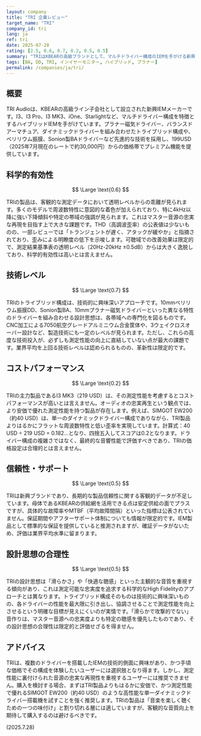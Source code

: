 ```yaml
---
layout: company
title: "TRI 企業レビュー"
target_name: "TRI"
company_id: tri
lang: ja
ref: tri
date: 2025-07-28
rating: [2.5, 0.6, 0.7, 0.2, 0.5, 0.5]
summary: "TRIはKBEARの高級ブランドとして、マルチドライバー構成のIEMを手がける新興メーカー。ハイブリッド技術を活用するも、測定性能と透明度において課題が残る。"
tags: [BA, DD, TRI, インイヤーモニター, ハイブリッド, プラナー]
permalink: /companies/ja/tri/
---
```

## 概要

TRI Audioは、KBEARの高級ライン子会社として設立された新興IEMメーカーです。I3、I3 Pro、I3 MK3、iOne、Starlightなど、マルチドライバー構成を特徴とするハイブリッドIEMを手がけています。プラナー磁気ドライバー、バランスドアーマチュア、ダイナミックドライバーを組み合わせたトライブリッド構成や、ベリリウム振膜、Sonion製BAドライバーなど先進的な技術を採用し、199USD（2025年7月現在のレートで約30,000円）からの価格帯でプレミアム機能を提供しています。

## 科学的有効性

$$ \Large \text{0.6} $$

TRIの製品は、客観的な測定データにおいて透明レベルからの乖離が見られます。多くのモデルで周波数特性に意図的な着色が加えられており、特に4kHz以降に強い下降傾斜や特定の帯域の強調が見られます。これはマスター音源の忠実な再現を目指す上で大きな課題です。THD（高調波歪率）の公表値は少ないものの、一部レビューでは「トランジェントが遅く、アタックが緩やか」と指摘されており、歪みによる明瞭度の低下を示唆します。可聴域での改善効果は限定的で、測定結果基準表の透明レベル（20Hz-20kHz ±0.5dB）からは大きく逸脱しており、科学的有効性は高いとは言えません。

## 技術レベル

$$ \Large \text{0.7} $$

TRIのトライブリッド構成は、技術的に興味深いアプローチです。10mmベリリウム振膜DD、Sonion製BA、10mmプラナー磁気ドライバーといった異なる特性のドライバーを組み合わせる設計思想は、各帯域への専門化を図るものです。CNC加工による7050航空グレードアルミニウム合金筐体や、3ウェイクロスオーバー設計など、製造技術にも一定のレベルが見られます。ただし、これらの高度な技術投入が、必ずしも測定性能の向上に直結していない点が最大の課題です。業界平均を上回る技術レベルは認められるものの、革新性は限定的です。

## コストパフォーマンス

$$ \Large \text{0.2} $$

TRIの主力製品であるI3 MK3（219 USD）は、その測定性能を考慮するとコストパフォーマンスが高いとは言えません。オーディオの忠実再生という観点では、より安価で優れた測定性能を持つ製品が存在します。例えば、SIMGOT EW200（約40 USD）は、単一のダイナミックドライバー構成でありながら、TRI製品よりはるかにフラットな周波数特性と低い歪率を実現しています。計算式：40 USD ÷ 219 USD = 0.182...となり、四捨五入してスコアは0.2となります。ドライバー構成の複雑さではなく、最終的な音響性能で評価すべきであり、TRIの価格設定は合理的とは言えません。

## 信頼性・サポート

$$ \Large \text{0.5} $$

TRIは新興ブランドであり、長期的な製品信頼性に関する客観的データが不足しています。母体であるKBEARの供給網を活用できる点は安定供給の面でプラスですが、具体的な故障率やMTBF（平均故障間隔）といった指標は公表されていません。保証期間やアフターサポート体制についても情報が限定的です。IEM製品として標準的な保証を提供していると推測されますが、確証データがないため、評価は業界平均水準に留まります。

## 設計思想の合理性

$$ \Large \text{0.5} $$

TRIの設計思想は「滑らかさ」や「快適な聴感」といった主観的な音質を重視する傾向があり、これは測定可能な忠実度を追求する科学的なHigh Fidelityのアプローチとは異なります。トライブリッド構成そのものは技術的に興味深いものの、各ドライバーの性能を最大限に引き出し、協調させることで測定性能を向上させるという明確な目標が見えにくいのが実情です。「滑らかで攻撃的でない」音作りは、マスター音源への忠実度よりも特定の聴感を優先したものであり、その設計思想の合理性は限定的と評価せざるを得ません。

## アドバイス

TRIは、複数のドライバーを搭載したIEMの技術的側面に興味があり、かつ手頃な価格でその構成を体験したいユーザーには選択肢となり得ます。しかし、測定性能に裏付けられた音源の忠実な再現性を重視するユーザーには推奨できません。購入を検討する場合、まずはTRI製品よりもはるかに安価で、かつ測定性能で優れるSIMGOT EW200（約40 USD）のような高性能な単一ダイナミックドライバー搭載機を試すことを強く推奨します。TRIの製品は「音楽を楽しく聴くための一つの味付け」と割り切れる層には適していますが、客観的な音質向上を期待して購入するのは避けるべきです。

(2025.7.28)
